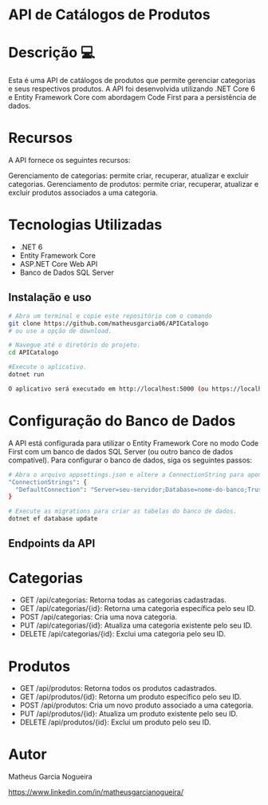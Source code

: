 # API de Catálogos de Produtos

# Descrição 💻

Esta é uma API de catálogos de produtos que permite gerenciar categorias e seus respectivos produtos. A API foi desenvolvida utilizando .NET Core 6 e Entity Framework Core com abordagem Code First para a persistência de dados.

# Recursos 

A API fornece os seguintes recursos:

Gerenciamento de categorias: permite criar, recuperar, atualizar e excluir categorias.
Gerenciamento de produtos: permite criar, recuperar, atualizar e excluir produtos associados a uma categoria.

# Tecnologias Utilizadas

- .NET 6
- Entity Framework Core
- ASP.NET Core Web API
- Banco de Dados SQL Server

## Instalação e uso

```bash
# Abra um terminal e copie este repositório com o comando
git clone https://github.com/matheusgarcia06/APICatalogo
# ou use a opção de download.

# Navegue até o diretório do projeto.
cd APICatalogo

#Execute o aplicativo.
dotnet run

O aplicativo será executado em http://localhost:5000 (ou https://localhost:5001 com HTTPS ativado).
```

# Configuração do Banco de Dados
A API está configurada para utilizar o Entity Framework Core no modo Code First com um banco de dados SQL Server (ou outro banco de dados compatível). Para configurar o banco de dados, siga os seguintes passos:


```bash
# Abra o arquivo appsettings.json e altere a ConnectionString para apontar para o seu banco de dados SQL Server.
"ConnectionStrings": {
  "DefaultConnection": "Server=seu-servidor;Database=nome-do-banco;Trusted_Connection=True;"
}

# Execute as migrations para criar as tabelas do banco de dados.
dotnet ef database update
```

## Endpoints da API

# Categorias

- GET /api/categorias: Retorna todas as categorias cadastradas.
- GET /api/categorias/{id}: Retorna uma categoria específica pelo seu ID.
- POST /api/categorias: Cria uma nova categoria.
- PUT /api/categorias/{id}: Atualiza uma categoria existente pelo seu ID.
- DELETE /api/categorias/{id}: Exclui uma categoria pelo seu ID.

# Produtos
- GET /api/produtos: Retorna todos os produtos cadastrados.
- GET /api/produtos/{id}: Retorna um produto específico pelo seu ID.
- POST /api/produtos: Cria um novo produto associado a uma categoria.
- PUT /api/produtos/{id}: Atualiza um produto existente pelo seu ID.
- DELETE /api/produtos/{id}: Exclui um produto pelo seu ID.

# Autor

Matheus Garcia Nogueira

https://www.linkedin.com/in/matheusgarcianogueira/
